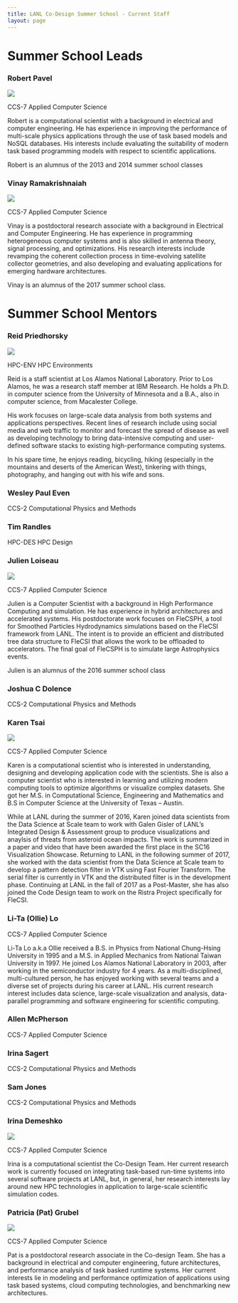 ```yaml
---
title: LANL Co-Design Summer School - Current Staff
layout: page
---
```


# Summer School Leads

### Robert Pavel
![](images/rspLead.jpg)

CCS-7 Applied Computer Science

Robert is a computational scientist with a background in electrical and computer engineering. He has experience in improving the performance of multi-scale physics applications through the use of task based models and NoSQL databases. His interests include evaluating the suitability of modern task based programming models with respect to scientific applications.

Robert is an alumnus of the 2013 and 2014 summer school classes

### Vinay Ramakrishnaiah
![](images/Vinay.JPG)

CCS-7 Applied Computer Science

Vinay is a postdoctoral research associate with a background in Electrical and Computer Engineering. He has experience in programming heterogeneous computer systems and is also skilled in antenna theory, signal processing, and optimizations. His research interests include revamping the coherent collection process in time-evolving satellite collector geometries, and also developing and evaluating applications for emerging hardware architectures.

Vinay is an alumnus of the 2017 summer school class.


# Summer School Mentors

### Reid Priedhorsky
![](images/reidp.jpg)

HPC-ENV HPC Environments

Reid is a staff scientist at Los Alamos National Laboratory. Prior to Los Alamos, he was a research staff member at IBM Research. He holds a Ph.D. in computer science from the University of Minnesota and a B.A., also in computer science, from Macalester College.

His work focuses on large-scale data analysis from both systems and applications perspectives. Recent lines of research include using social media and web traffic to monitor and forecast the spread of disease as well as developing technology to bring data-intensive computing and user-defined software stacks to existing high-performance computing systems.

In his spare time, he enjoys reading, bicycling, hiking (especially in the mountains and deserts of the American West), tinkering with things, photography, and hanging out with his wife and sons.

### Wesley Paul Even

CCS-2 Computational Physics and Methods

### Tim Randles

HPC-DES HPC Design

### Julien Loiseau
![](images/jloiseau.jpg)

CCS-7 Applied Computer Science

Julien is a Computer Scientist with a background in High Performance Computing and simulation. He has experience in hybrid architectures and accelerated systems.  His postdoctorate work focuses on FleCSPH, a tool for Smoothed Particles Hydrodynamics simulations based on the FleCSI framework from LANL.  The intent is to provide an efficient and distributed tree data structure to FleCSI that allows the work to be offloaded to accelerators. The final goal of FleCSPH is to simulate large Astrophysics events. 

Julien is an alumnus of the 2016 summer school class

### Joshua C Dolence

CCS-2 Computational Physics and Methods

### Karen Tsai
![](images/ktsai.jpg)

CCS-7 Applied Computer Science

Karen is a computational scientist who is interested in understanding, designing and developing application code with the scientists. She is also a computer scientist who is interested in learning and utilizing modern computing tools to optimize algorithms or visualize complex datasets. She got her M.S. in Computational Science, Engineering and Mathematics and B.S in Computer Science at the University of Texas – Austin.
 
While at LANL during the summer of 2016, Karen joined data scientists from the Data Science at Scale team to work with Galen Gisler of LANL’s Integrated Design & Assessment group to produce visualizations and anaylsis of threats from asteroid ocean impacts. The work is summarized in a paper and video that have been awarded the first place in the SC16 Visualization Showcase.
Returning to LANL in the following summer of 2017, she worked with the data scientist from the Data Science at Scale team to develop a pattern detection filter in VTK using Fast Fourier Transform. The serial filter is currently in VTK and the distributed filter is in the development phase.
Continuing at LANL in the fall of 2017 as a Post-Master, she has also joined the Code Design team to work on the Ristra Project specifically for FleCSI.

### Li-Ta (Ollie) Lo

CCS-7 Applied Computer Science

Li-Ta Lo a.k.a Ollie received a B.S. in Physics from National Chung-Hsing University in 1995 and a M.S. in Applied Mechanics from National Taiwan University in 1997. He joined Los Alamos National Laboratory in 2003, after working in the semiconductor industry for 4 years. As a multi-disciplined, multi-cultured person, he has enjoyed working with several teams and a diverse set of projects during his career at LANL. His current research interest includes data science, large-scale visualization and analysis, data-parallel programming and software engineering for scientific computing.


### Allen McPherson

CCS-7 Applied Computer Science

### Irina Sagert

CCS-2 Computational Physics and Methods

### Sam Jones

CCS-2 Computational Physics and Methods

### Irina Demeshko
![](images/irina.jpg)

CCS-7 Applied Computer Science

Irina is a computational scientist the Co-Design Team. Her current research work is currently focused on integrating task-based run-time systems into several software projects at LANL, but, in general, her research interests lay around new HPC technologies in application to large-scale scientific simulation codes.

### Patricia (Pat) Grubel
![](images/grubel.png)

CCS-7 Applied Computer Science

Pat is a postdoctoral research associate in the Co-design Team. She has a background in electrical and computer engineering, future architectures, and performance analysis of task basked runtime systems.  Her current interests lie in modeling and performance optimization of applications using task based systems, cloud computing technologies, and benchmarking new architectures.




<!-- ### David Gunter
![](images/gunter.jpg)

CCS-7 Applied Computer Science

David is former computational physicist working in the fields of condensed matter and electromagnetic computations. He now devotes his time to exploring novel algorithms, architectures, and programming models to help solve some of LANL's most pressing computational needs. He is a member of the IC Application Performance Team as well as the Future Architectures Team within CCS-7.

### Chris Malone
![](images/malone.jpg)

XCP-1 Lagrangian Applications

Chris is a computational scientist with a background in astrophysics. In particular, his interests lie in numerical modelling of astrophysical explosions driven by turbulent flow coupled to thermonuclear reactions, such as Type Ia supernovae and Type I X-ray bursts.  In recent years, his focus has been on high-energy physics in general, with applications and development on modern computing architectures.

### Marc Charest
![](images/Marc_Charest.jpg)

XCP-1 Lagrangian Applications

Marc's current research focuses on developing highly-scalable algorithms for multi-material and multi-physics problems that are specifically designed for next-generation computer architectures.  More specifically, he is developing/implementing advanced remapping strategies for arbitrary polygonal meshes.  Prior research at LANL focused on developing high-order methods for Eulerian and ALE hydrodynamics that can be used in conjunction with adaptive mesh refinement and unstructured grids. -->



